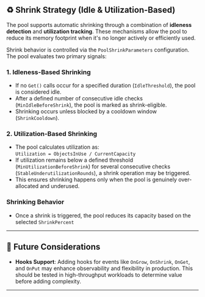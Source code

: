 ## ♻️ Shrink Strategy (Idle & Utilization-Based)

The pool supports automatic shrinking through a combination of **idleness detection** and **utilization tracking**. These mechanisms allow the pool to reduce its memory footprint when it's no longer actively or efficiently used.

Shrink behavior is controlled via the `PoolShrinkParameters` configuration. The pool evaluates two primary signals:

### 1. **Idleness-Based Shrinking**

- If no `Get()` calls occur for a specified duration (`IdleThreshold`), the pool is considered idle.
- After a defined number of consecutive idle checks (`MinIdleBeforeShrink`), the pool is marked as shrink-eligible.
- Shrinking occurs unless blocked by a cooldown window (`ShrinkCooldown`).

### 2. **Utilization-Based Shrinking**

- The pool calculates utilization as:  
  `Utilization = ObjectsInUse / CurrentCapacity`
- If utilization remains below a defined threshold (`MinUtilizationBeforeShrink`) for several consecutive checks (`StableUnderutilizationRounds`), a shrink operation may be triggered.
- This ensures shrinking happens only when the pool is genuinely over-allocated and underused.

### Shrinking Behavior

- Once a shrink is triggered, the pool reduces its capacity based on the selected `ShrinkPercent`

---

## 🧩 Future Considerations

- **Hooks Support**: Adding hooks for events like `OnGrow`, `OnShrink`, `OnGet`, and `OnPut` may enhance observability and flexibility in production. This should be tested in high-throughput workloads to determine value before adding complexity.

---
